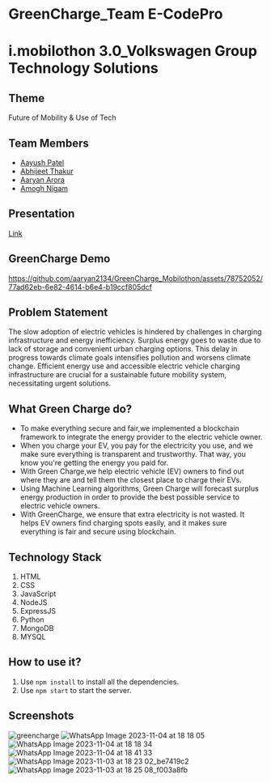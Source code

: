 # GreenCharge_Team E-CodePro
# i.mobilothon 3.0_Volkswagen Group Technology Solutions

## Theme
Future of Mobility & Use of Tech

## Team Members
- [Aayush Patel](https://github.com/ashu-rb)
- [Abhijeet Thakur](https://github.com/AbhijeetThakur1)
- [Aaryan Arora ](https://github.com/aaryan2134)
- [Amogh Nigam](https://github.com/Amogh-Nigam)
  
## Presentation
[Link](https://www.canva.com/design/DAFzAh7DaAY/iNIwxk1ApThhMyQbMFYvnQ/view?utm_content=DAFzAh7DaAY&utm_campaign=designshare&utm_medium=link&utm_source=editor)

## GreenCharge Demo 

https://github.com/aaryan2134/GreenCharge_Mobilothon/assets/78752052/77ad62eb-6e82-4614-b6e4-b19ccf805dcf


## Problem Statement
The slow adoption of electric vehicles is hindered by challenges in charging infrastructure and energy inefficiency. Surplus energy goes to waste due to lack of storage and convenient urban charging options. This delay in progress towards climate goals intensifies pollution and worsens climate change. Efficient energy use and accessible electric vehicle charging infrastructure are crucial for a sustainable future mobility system, necessitating urgent solutions.


## What Green Charge do?
- To make everything secure and fair,we implemented a  blockchain framework to integrate the energy provider to the electric vehicle owner.
- When you charge your EV, you pay for the electricity you use, and we make sure everything is transparent and trustworthy. That way, you know you're getting the energy you paid for.
- With Green Charge,we help electric vehicle (EV) owners to find out where they are and tell them the closest place to charge their EVs.
- Using Machine Learning algorithms, Green Charge will forecast surplus energy production in order to provide the best possible service to electric vehicle owners.
- With GreenCharge, we ensure that extra electricity is not wasted. It helps EV owners find charging spots easily, and it makes sure everything is fair and secure using blockchain.

## Technology Stack
1. HTML
1. CSS
1. JavaScript
1. NodeJS
1. ExpressJS
1. Python
1. MongoDB
1. MYSQL

## How to use it?
1. Use `npm install` to install all the dependencies.
2. Use `npm start` to start the server.
   
## Screenshots
![greencharge](https://github.com/aaryan2134/GreenCharge_Mobilothon/assets/78752052/6eebd1fd-dbd6-4445-94eb-fdd2ad96feb0)
![WhatsApp Image 2023-11-04 at 18 18 05](https://github.com/aaryan2134/GreenCharge_Mobilothon/assets/78752052/72bc1241-d2cd-4398-a1c3-72cdab74bccc)
![WhatsApp Image 2023-11-04 at 18 18 34](https://github.com/aaryan2134/GreenCharge_Mobilothon/assets/78752052/6c81d039-bdde-4b28-a89d-257bb9da8d02)
![WhatsApp Image 2023-11-04 at 18 41 33](https://github.com/aaryan2134/GreenCharge_Mobilothon/assets/78752052/2c490226-d82a-45df-ae39-a3fdb55c37bb)
![WhatsApp Image 2023-11-03 at 18 23 02_be7419c2](https://github.com/aaryan2134/GreenCharge_Mobilothon/assets/22559451/f99c2b1e-decd-4522-9052-d3ff168bdc4a)
![WhatsApp Image 2023-11-03 at 18 25 08_f003a8fb](https://github.com/aaryan2134/GreenCharge_Mobilothon/assets/22559451/adadf2de-6274-47c9-82f8-a4b14f1d92d3)




